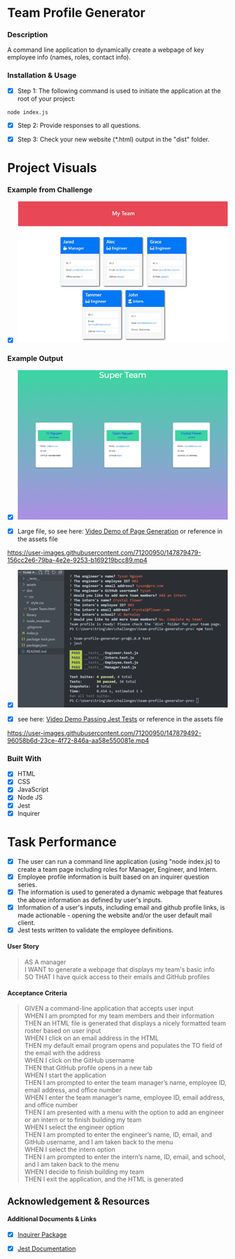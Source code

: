 # Team Profile Generator

### Description

A command line application to dynamically create a webpage of key employee info (names, roles, contact info).

### Installation & Usage

* [x] Step 1: The following command is used to initiate the application at the root of your project:
```
node index.js
```
* [x] Step 2: Provide responses to all questions.

* [x] Step 3: Check your new website (*.html) output in the "dist" folder.

# Project Visuals

### Example from Challenge

* [x] ![10. Object-Oriented Programming Challenge](./assets/team-profile-generator-assignment-demo.png)

### Example Output

* [x] ![Team Page Created](./assets/team-profile-generator-demo.png)

* [x] Large file, so see here: [Video Demo of Page Generation](https://vimeo.com/661732314/8d99524285) or reference in the assets file

https://user-images.githubusercontent.com/71200950/147879479-156cc2e6-79ba-4e2e-9253-b169219bcc89.mp4



* [x] ![Passing Jest Tests](./assets/team-profile-generator-passing-test.png)

* [x] see here: [Video Demo Passing Jest Tests](https://vimeo.com/661735607/c1ca338c0d) or reference in the assets file

https://user-images.githubusercontent.com/71200950/147879492-96058b6d-23ce-4f72-846a-aa58e550081e.mp4



### Built With

* [x] HTML
* [x] CSS
* [x] JavaScript
* [x] Node JS
* [x] Jest
* [x] Inquirer

# Task Performance

* [x] The user can run a command line application (using "node index.js) to create a team page including roles for Manager, Engineer, and Intern.
* [x] Employee profile information is built based on an inquirer question series.
* [x] The information is used to generated a dynamic webpage that features the above information as defined by user's inputs.
* [x] Information of a user's inputs, including email and github profile links, is made actionable - opening the website and/or the user default mail client.
* [x] Jest tests written to validate the employee definitions.

#### User Story

> AS A manager        
> I WANT to generate a webpage that displays my team's basic info        
> SO THAT I have quick access to their emails and GitHub profiles   

#### Acceptance Criteria

> GIVEN a command-line application that accepts user input        
> WHEN I am prompted for my team members and their information       
> THEN an HTML file is generated that displays a nicely formatted team roster based on user input       
> WHEN I click on an email address in the HTML       
> THEN my default email program opens and populates the TO field of the email with the address       
> WHEN I click on the GitHub username       
> THEN that GitHub profile opens in a new tab       
> WHEN I start the application       
> THEN I am prompted to enter the team manager’s name, employee ID, email address, and office number       
> WHEN I enter the team manager’s name, employee ID, email address, and office number       
> THEN I am presented with a menu with the option to add an engineer or an intern or to finish building my team       
> WHEN I select the engineer option       
> THEN I am prompted to enter the engineer’s name, ID, email, and GitHub username, and I am taken back to the menu       
> WHEN I select the intern option       
> THEN I am prompted to enter the intern’s name, ID, email, and school, and I am taken back to the menu       
> WHEN I decide to finish building my team       
> THEN I exit the application, and the HTML is generated             

## Acknowledgement & Resources

#### Additional Documents & Links

* [x] [Inquirer Package](https://www.npmjs.com/package/inquirer)
* [x] [Jest Documentation](https://jestjs.io/docs/getting-started)



